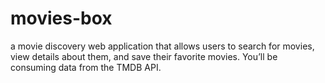 # movies-box
a movie discovery web application that allows users to search for movies, view details about them, and save their favorite movies. You’ll be consuming data from the TMDB API.
